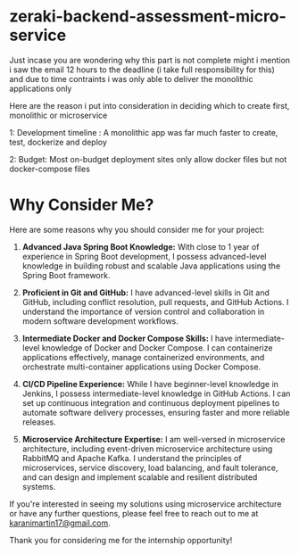 # zeraki-backend-assessment-micro-service

Just incase you are wondering why this part is not complete might i mention i saw the email 12 hours to the deadline (i take full responsibility for  this) and due to time contraints i was only able to deliver the monolithic applications only

Here are the reason i put into consideration in deciding which to create first, monolithic or microservice

1: Development timeline : A monolithic app was far much faster to create, test, dockerize and deploy

2: Budget: Most on-budget deployment sites only allow docker files but not docker-compose files



# Why Consider Me?

Here are some reasons why you should consider me for your project:

1. **Advanced Java Spring Boot Knowledge:** With close to 1 year of experience in Spring Boot development, I possess advanced-level knowledge in building robust and scalable Java applications using the Spring Boot framework.

2. **Proficient in Git and GitHub:** I have advanced-level skills in Git and GitHub, including conflict resolution, pull requests, and GitHub Actions. I understand the importance of version control and collaboration in modern software development workflows.

3. **Intermediate Docker and Docker Compose Skills:** I have intermediate-level knowledge of Docker and Docker Compose. I can containerize applications effectively, manage containerized environments, and orchestrate multi-container applications using Docker Compose.

4. **CI/CD Pipeline Experience:** While I have beginner-level knowledge in Jenkins, I possess intermediate-level knowledge in GitHub Actions. I can set up continuous integration and continuous deployment pipelines to automate software delivery processes, ensuring faster and more reliable releases.
   
5. **Microservice Architecture Expertise:** I am well-versed in microservice architecture, including event-driven microservice architecture using RabbitMQ and Apache Kafka. I understand the principles of microservices, service discovery, load balancing, and fault tolerance, and can design and implement scalable and resilient distributed systems.

If you're interested in seeing my solutions using microservice architecture or have any further questions, please feel free to reach out to me at [karanimartin17@gmail.com](mailto:karanimartin17@gmail.com).

Thank you for considering me for the internship opportunity!

